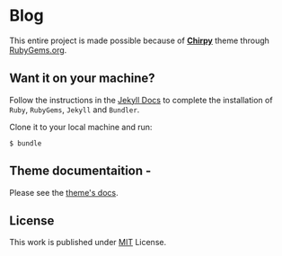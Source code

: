 # Blog

This entire project is made possible because of [**Chirpy**][chirpy] theme through [RubyGems.org][gem].

## Want it on your machine?

Follow the instructions in the [Jekyll Docs](https://jekyllrb.com/docs/installation/) to complete the installation of `Ruby`, `RubyGems`, `Jekyll` and `Bundler`.

Clone it to your local machine and run:

```
$ bundle
```

## Theme documentaition -

Please see the [theme's docs](https://github.com/cotes2020/jekyll-theme-chirpy#documentation).

## License

This work is published under [MIT][mit] License.

[gem]: https://rubygems.org/gems/jekyll-theme-chirpy
[chirpy]: https://github.com/cotes2020/jekyll-theme-chirpy/
[use-template]: https://github.com/cotes2020/chirpy-starter/generate
[CD]: https://en.wikipedia.org/wiki/Continuous_deployment
[mit]: https://github.com/cotes2020/chirpy-starter/blob/master/LICENSE
